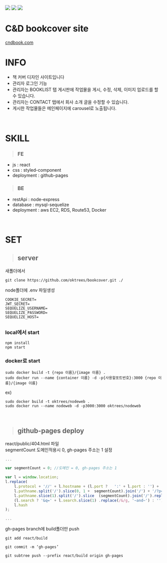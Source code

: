 
<div>
  <img src="https://img.shields.io/github/stars/oktrees/bookcover"/>
  <img src="https://img.shields.io/github/issues/oktrees/bookcover"/>
  <img src="https://hits.seeyoufarm.com/api/count/incr/badge.svg?url=https%3A%2F%2Fgithub.com%2Foktrees&count_bg=%2379C83D&title_bg=%23555555&icon=&icon_color=%23E7E7E7&title=hits&edge_flat=false"/>  
</div>

# C&D bookcover site  

<a href="https://cndbook.com/">cndbook.com</a><br/>

# INFO

* 책 커버 디자인 사이트입니다</br>
* 관리자 로그인 기능
* 관리자는 BOOKLIST 탭 게시판에 작업물을 게시, 수정, 삭제, 이미지 업로드를 할 수 있습니다.<br/> 
* 관리자는 CONTACT 탭에서 회사 소개 글을 수정할 수 있습니다. <br/>
* 게시한 작업물들은 메인페이지에 carousel로 노출됩니다.<br/>
<br/>


# SKILL

> ### FE 
* js : react
* css : styled-component
* deployment : github-pages

> ### BE
* restApi : node-express
* database : mysql-sequelize
* deployment : aws EC2, RDS, Route53, Docker
<br/>

# SET

> ## server

새폴더에서
```
git clone https://github.com/oktrees/bookcover.git ./
```

node폴더에 .env 파일생성
```
COOKIE_SECRET=
JWT_SECRET=
SEQUELIZE_USERNAME=
SEQUELIZE_PASSWORD=
SEQUELIZE_HOST=
```
##

### local에서 start
```
npm install
npm start
```
### docker로 start
```
sudo docker build -t {repo 이름}/{image 이름} .
sudo docker run --name {container 이름} -d -p{사용할포트번호}:3000 {repo 이름}/{image 이름}
```
ex)
```
sudo docker build -t oktrees/nodeweb .
sudo docker run --name nodeweb -d -p3000:3000 oktrees/nodeweb
```
<br/>

> ## github-pages deploy
react/public/404.html 파일 <br/>
segmentCount 도메인적용시 0, gh-pages 주소는 1 설정
```javascript
...

var segmentCount = 0; //도메인 = 0, gh-pages 주소는 1

var l = window.location;
l.replace(
    l.protocol + '//' + l.hostname + (l.port ?   ':' + l.port : '') +
    l.pathname.split('/').slice(0, 1 +  segmentCount).join('/') + '/?p=/' +
    l.pathname.slice(1).split('/').slice  (segmentCount).join('/').replace(/&/g,  '~and~') +
    (l.search ? '&q=' + l.search.slice(1) .replace(/&/g, '~and~') : '') +
    l.hash
);

...
```
gh-pages branch에 build폴더만 push
```
git add react/build

git commit -m ‘gh-pages’

git subtree push --prefix react/build origin gh-pages
```
